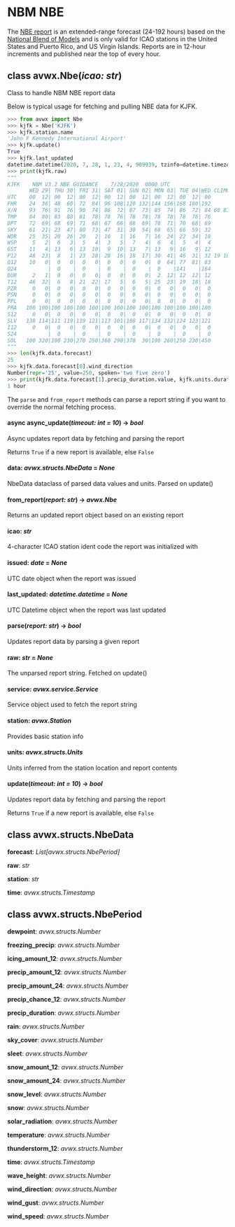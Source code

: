 # NBM NBE

The [NBE report](https://www.weather.gov/mdl/nbm_textcard_v32#nbe) is an extended-range forecast (24-192 hours) based on the [National Blend of Models](https://www.weather.gov/mdl/nbm_home) and is only valid for ICAO stations in the United States and Puerto Rico, and US Virgin Islands. Reports are in 12-hour increments and published near the top of every hour.

## class avwx.**Nbe**(*icao: str*)

Class to handle NBM NBE report data

Below is typical usage for fetching and pulling NBE data for KJFK.

```python
>>> from avwx import Nbe
>>> kjfk = Nbe('KJFK')
>>> kjfk.station.name
'John F Kennedy International Airport'
>>> kjfk.update()
True
>>> kjfk.last_updated
datetime.datetime(2020, 7, 28, 1, 23, 4, 909939, tzinfo=datetime.timezone.utc)
>>> print(kjfk.raw)
"""
KJFK    NBM V3.2 NBE GUIDANCE    7/28/2020  0000 UTC
       WED 29| THU 30| FRI 31| SAT 01| SUN 02| MON 03| TUE 04|WED CLIMO
UTC    00  12| 00  12| 00  12| 00  12| 00  12| 00  12| 00  12| 00
FHR    24  36| 48  60| 72  84| 96 108|120 132|144 156|168 180|192
X/N    93  76| 91  76| 90  74| 86  72| 87  73| 85  74| 86  72| 84 68 83
TMP    84  80| 83  80| 81  78| 78  76| 78  78| 78  78| 78  76| 76
DPT    72  69| 68  69| 71  68| 67  66| 68  69| 70  71| 70  68| 69
SKY    61  21| 23  47| 80  73| 47  31| 30  54| 68  65| 66  59| 32
WDR    25  35| 20  26| 20   2| 16   1| 16   7| 16  24| 22  34| 18
WSP     5   2|  6   3|  5   4|  3   5|  7   4|  6   4|  5   4|  4
GST    11   4| 13   6| 13  10|  9  10| 13   7| 13   9| 16   9| 12
P12    48  23|  8   1| 23  28| 28  16| 18  17| 30  41| 46  31| 32 19 18
Q12    10   0|  0   0|  0   0|  0   0|  0   0|  0  64| 77  81| 83
Q24          |  0    |  0    |  0    |  0    |  0    |141    |164
DUR     2   1|  0   0|  0   0|  0   0|  0   0|  2  12| 12  12| 12
T12    46  32|  6   8| 21  22| 17   5|  6   5| 25  23| 19  18| 18
PZR     0   0|  0   0|  0   0|  0   0|  0   0|  0   0|  0   0|  0
PSN     0   0|  0   0|  0   0|  0   0|  0   0|  0   0|  0   0|  0
PPL     0   0|  0   0|  0   0|  0   0|  0   0|  0   0|  0   0|  0
PRA   100 100|100 100|100 100|100 100|100 100|100 100|100 100|100
S12     0   0|  0   0|  0   0|  0   0|  0   0|  0   0|  0   0|  0
SLV   138 114|111 119|119 121|113 101|108 117|134 132|124 123|121
I12     0   0|  0   0|  0   0|  0   0|  0   0|  0   0|  0   0|  0
S24          |  0    |  0    |  0    |  0    |  0    |  0    |  0
SOL   100 320|190 230|270 250|360 290|370  30|190 260|250 230|450
"""
>>> len(kjfk.data.forecast)
25
>>> kjfk.data.forecast[0].wind_direction
Number(repr='25', value=250, spoken='two five zero')
>>> print(kjfk.data.forecast[1].precip_duration.value, kjfk.units.duration)
1 hour
```

The `parse` and `from_report` methods can parse a report string if you want to override the normal fetching process.

#### async **async_update**(*timeout: int = 10*) -> *bool*

Async updates report data by fetching and parsing the report

Returns `True` if a new report is available, else `False`

#### **data**: *avwx.structs.NbeData* = *None*

NbeData dataclass of parsed data values and units. Parsed on update()

#### **from_report**(*report: str*) -> *avwx.Nbe*

Returns an updated report object based on an existing report

#### **icao**: *str*

4-character ICAO station ident code the report was initialized with

#### **issued**: *date* = *None*

UTC date object when the report was issued

#### **last_updated**: *datetime.datetime* = *None*

UTC Datetime object when the report was last updated

#### **parse**(*report: str*) -> *bool*

Updates report data by parsing a given report

#### **raw**: *str* = *None*

The unparsed report string. Fetched on update()

#### **service**: *avwx.service.Service*

Service object used to fetch the report string

#### **station**: *avwx.Station*

Provides basic station info

#### **units**: *avwx.structs.Units*

Units inferred from the station location and report contents

#### **update**(*timeout: int = 10*) -> *bool*

Updates report data by fetching and parsing the report

Returns `True` if a new report is available, else `False`

## class avwx.structs.**NbeData**

**forecast**: *List[avwx.structs.NbePeriod]*

**raw**: *str*

**station**: *str*

**time**: *avwx.structs.Timestamp*

## class avwx.structs.**NbePeriod**

**dewpoint**: *avwx.structs.Number*

**freezing_precip**: *avwx.structs.Number*

**icing_amount_12**: *avwx.structs.Number*

**precip_amount_12**: *avwx.structs.Number*

**precip_amount_24**: *avwx.structs.Number*

**precip_chance_12**: *avwx.structs.Number*

**precip_duration**: *avwx.structs.Number*

**rain**: *avwx.structs.Number*

**sky_cover**: *avwx.structs.Number*

**sleet**: *avwx.structs.Number*

**snow_amount_12**: *avwx.structs.Number*

**snow_amount_24**: *avwx.structs.Number*

**snow_level**: *avwx.structs.Number*

**snow**: *avwx.structs.Number*

**solar_radiation**: *avwx.structs.Number*

**temperature**: *avwx.structs.Number*

**thunderstorm_12**: *avwx.structs.Number*

**time**: *avwx.structs.Timestamp*

**wave_height**: *avwx.structs.Number*

**wind_direction**: *avwx.structs.Number*

**wind_gust**: *avwx.structs.Number*

**wind_speed**: *avwx.structs.Number*
